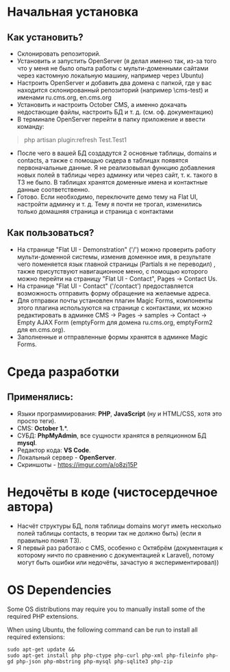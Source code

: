 # Начальная установка
## Как установить?
* Склонировать репозиторий.
* Установить и запустить OpenServer (я делал именно так, из-за того что у меня не было опыта работы с мульти-доменными сайтами через кастомную локальную машину, например через Ubuntu)
* Настроить OpenServer и добавить два домена с папкой, где у вас находится склонированный репозиторий (например \cms-test) и именами ru.cms.org, en.cms.org
* Установить и настроить October CMS, а именно докачать недостающие файлы, настроить БД и т. д. (см. оф. документацию)
* В терминале OpenServer перейти в папку приложение и ввести команду:
> php artisan plugin:refresh Test.Test1
* После чего в вашей БД создадутся 2 основные таблицы, domains и contacts, а также с помощью сидера в таблицах появятся первоначальные данные. Я не реализовывал функцию добавления новых полей в таблицы через админку или через сайт, т. к. такого в ТЗ не было. В таблицах хранятся доменные имена и контактные данные соответственно. 
* Готово. Если необходимо, переключите демо тему на Flat UI, настройти админку и т. д. Тему я почти не трогал, изменились только домашняя страница и страница с контактами
## Как пользоваться?
- На странице "Flat UI - Demonstration" ('/') можно проверить работу мульти-доменной системы, изменив доменное имя, в результате чего поменяется язык главной страницы (Partials я не переводил) , также присутствуют навигационное меню, с помощью которого можно перейти на страницу "Flat UI - Contact", Pages -> Contact Us.
- На странице "Flat UI - Contact" ('/contact') предоставляется возможность отправить форму обращение на желаемые адреса. 
- Для отправки почты установлен плагин Magic Forms, компоненты этого плагина используются на странице с контактами, их можно редактировать в админке CMS -> Pages -> samples -> Contact -> Empty AJAX Form (emptyForm для домена ru.cms.org, emptyForm2 для en.cms.org).
- Заполненные и отправленные формы хранятся в админке Magic Forms.
# Среда разработки
## Применялись:
- Языки программирования: **PHP**, **JavaScript** (ну и HTML/CSS, хотя это просто теги).
- CMS: **October 1.***.
- СУБД: **PhpMyAdmin**, все сущности хранятся в реляционном БД **mysql**.
- Редактор кода: **VS Code**.
- Локальный cервер - **OpenServer**.
- Скриншоты - https://imgur.com/a/o8zj15P
# Недочёты в коде (чистосердечное автора)
- Насчёт структуры БД, поля таблицы domains могут иметь несколько полей таблицы contacts, в теории так не должно быть) (если я правильно понял ТЗ).
- Я первый раз работаю с CMS, особенно с Октябрём (документация к которому ничто по сравнению с документацией к Laravel), потому могут быть ошибки или недочёты, зачастую я экспериментировал))

# OS Dependencies

Some OS distributions may require you to manually install some of the required PHP extensions.

When using Ubuntu, the following command can be run to install all required extensions:

    sudo apt-get update &&
    sudo apt-get install php php-ctype php-curl php-xml php-fileinfo php-gd php-json php-mbstring php-mysql php-sqlite3 php-zip
